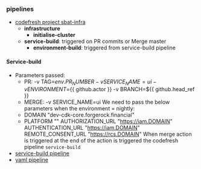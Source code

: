 ### pipelines
- [codefresh project sbat-infra](https://g.codefresh.io/projects/ForgeCloud~2Fsbat-infra/edit/pipelines/?projectId=6026619964db840ccbb14863)
  - **infrastructure**
    - **initialise-cluster**
  - **service-build**: triggered on PR commits or Merge master
    - **environment-build**: triggered from service-build pipeline

#### Service-build
- Parameters passed:
  - PR: -v TAG=${{ env.PR_NUMBER }} -v SERVICE_NAME=ui -v ENVIRONMENT=${{ github.actor }} -v BRANCH=${{ github.head_ref }}
  - MERGE: -v SERVICE_NAME=ui
We need to pass the below parameters when the environment = nightly:
  - DOMAIN "dev-cdk-core.forgerock.financial"
  - PLATFORM ""
    AUTHORIZATION_URL "https://iam.DOMAIN"
    AUTHENTICATION_URL "https://iam.DOMAIN"
    REMOTE_CONSENT_URL "https://rcs.DOMAIN"
When merge action is triggered at the end of the action is triggered the codefresh pipeline `service-build` 
- [service-build pipeline](https://g.codefresh.io/pipelines/edit/workflow?id=6144a0a5823f660c13495a63&pipeline=service-build&projects=ForgeCloud%2Fsbat-infra&projectId=6026619964db840ccbb14863&rightbar=steps&context=github-bot)
- [yaml pipeline](https://github.com/ForgeCloud/sbat-infra/blob/master/pipeline/template/service.yml)
